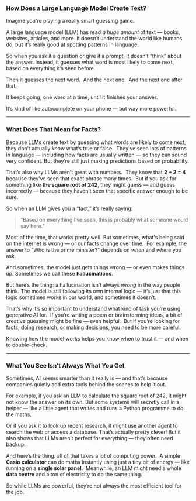 
### How Does a Large Language Model Create Text?

Imagine you're playing a really smart guessing game.

A large language model (LLM) has read *a huge amount* of text — books, websites, articles, and more. It doesn’t understand the world like humans do, but it’s really good at spotting patterns in language.

So when you ask it a question or give it a prompt, it doesn’t “think” about the answer. Instead, it guesses what word is most likely to come next, based on everything it’s seen before.

Then it guesses the next word.  
And the next one.  
And the next one after that.

It keeps going, one word at a time, until it finishes your answer.

It’s kind of like autocomplete on your phone — but way more powerful.

---

### What Does That Mean for Facts?

Because LLMs create text by guessing what words are likely to come next, they don’t actually *know* what’s true or false.  
They’ve seen lots of patterns in language — including how facts are usually written — so they can sound very confident. But they’re still just making predictions based on probability.

That’s also why LLMs aren’t great with numbers.  
They know that **2 + 2 = 4** because they’ve seen that exact phrase many times.  
But if you ask for something like **the square root of 242**, they might guess — and guess incorrectly — because they haven’t seen that specific answer enough to be sure.

So when an LLM gives you a “fact,” it’s really saying:  
> “Based on everything I’ve seen, this is probably what someone would say here.”

Most of the time, that works pretty well. But sometimes, what's being said on the internet is wrong — or our facts change over time.  
For example, the answer to “Who is the prime minister?” depends on *when* and *where* you ask.

And sometimes, the model just gets things wrong — or even makes things up. Sometimes we call these **hallucinations**.

But here’s the thing: a hallucination isn’t always *wrong* in the way people think. The model is still following its own internal logic — it’s just that this logic sometimes works in our world, and sometimes it doesn’t.

That’s why it’s so important to understand what kind of task you’re using generative AI for.  
If you’re writing a poem or brainstorming ideas, a bit of creative guessing might be fine — even helpful.  
But if you’re looking for facts, doing research, or making decisions, you need to be more careful.

Knowing how the model works helps you know when to trust it — and when to double-check.

---

### What You See Isn’t Always What You Get

Sometimes, AI seems smarter than it really is — and that’s because companies quietly add extra tools behind the scenes to help it out.

For example, if you ask an LLM to calculate the square root of 242, it might not know the answer on its own. But some systems will secretly call in a helper — like a little agent that writes and runs a Python programme to do the maths.

Or if you ask it to look up recent research, it might use another agent to search the web or access a database. That’s actually pretty clever! But it also shows that LLMs aren’t perfect for everything — they often need backup.

And here’s the thing: all of that takes a lot of computing power.  
A simple **Casio calculator** can do maths instantly using just a tiny bit of energy — like running on a **single solar panel**.  
Meanwhile, an LLM might need a whole **data centre** and a ton of electricity to do the same thing.

So while LLMs are powerful, they’re not always the most efficient tool for the job.
